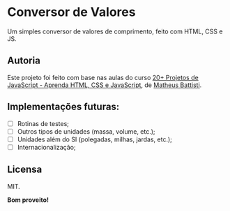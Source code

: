 # Conversor de Valores

Um simples conversor de valores de comprimento, feito com HTML, CSS e JS.

## Autoria

Este projeto foi feito com base nas aulas do curso [20+ Projetos de JavaScript - Aprenda HTML, CSS e JavaScript](https://www.udemy.com/course/20-projetos-de-javascript-aprenda-html-css-e-javascript/), de [Matheus Battisti](https://www.udemy.com/user/matheus-battisti/).

## Implementações futuras:

 - [ ] Rotinas de testes;
 - [ ] Outros tipos de unidades (massa, volume, etc.);
 - [ ] Unidades além do SI (polegadas, milhas, jardas, etc.);
 - [ ] Internacionalização;

## Licensa

MIT.

**Bom proveito!**

